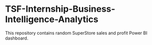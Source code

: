 # TSF-Internship-Business-Intelligence-Analytics
This repository contains random SuperStore sales and profit Power BI dashboard.
